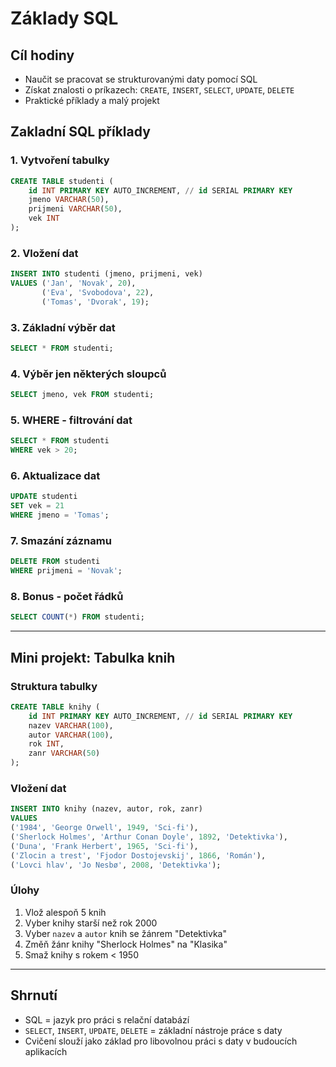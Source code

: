 # Základy SQL

## Cíl hodiny
- Naučit se pracovat se strukturovanými daty pomocí SQL
- Získat znalosti o príkazech: `CREATE`, `INSERT`, `SELECT`, `UPDATE`, `DELETE`
- Praktické příklady a malý projekt

## Zakladní SQL příklady

### 1. Vytvoření tabulky
```sql
CREATE TABLE studenti (
    id INT PRIMARY KEY AUTO_INCREMENT, // id SERIAL PRIMARY KEY
    jmeno VARCHAR(50),
    prijmeni VARCHAR(50),
    vek INT
);
```

### 2. Vložení dat
```sql
INSERT INTO studenti (jmeno, prijmeni, vek)
VALUES ('Jan', 'Novak', 20),
       ('Eva', 'Svobodova', 22),
       ('Tomas', 'Dvorak', 19);
```

### 3. Základní výběr dat
```sql
SELECT * FROM studenti;
```

### 4. Výběr jen některých sloupců
```sql
SELECT jmeno, vek FROM studenti;
```

### 5. WHERE - filtrování dat
```sql
SELECT * FROM studenti
WHERE vek > 20;
```

### 6. Aktualizace dat
```sql
UPDATE studenti
SET vek = 21
WHERE jmeno = 'Tomas';
```

### 7. Smazání záznamu
```sql
DELETE FROM studenti
WHERE prijmeni = 'Novak';
```

### 8. Bonus - počet řádků
```sql
SELECT COUNT(*) FROM studenti;
```

---

## Mini projekt: Tabulka knih

### Struktura tabulky
```sql
CREATE TABLE knihy (
    id INT PRIMARY KEY AUTO_INCREMENT, // id SERIAL PRIMARY KEY
    nazev VARCHAR(100),
    autor VARCHAR(100),
    rok INT,
    zanr VARCHAR(50)
);
```

### Vložení dat
```sql
INSERT INTO knihy (nazev, autor, rok, zanr)
VALUES
('1984', 'George Orwell', 1949, 'Sci-fi'),
('Sherlock Holmes', 'Arthur Conan Doyle', 1892, 'Detektivka'),
('Duna', 'Frank Herbert', 1965, 'Sci-fi'),
('Zlocin a trest', 'Fjodor Dostojevskij', 1866, 'Román'),
('Lovci hlav', 'Jo Nesbø', 2008, 'Detektivka');
```

### Úlohy
1. Vlož alespoň 5 knih
2. Vyber knihy starší než rok 2000
3. Vyber `nazev` a `autor` knih se žánrem "Detektivka"
4. Změň žánr knihy "Sherlock Holmes" na "Klasika"
5. Smaž knihy s rokem < 1950

---

## Shrnutí
- SQL = jazyk pro práci s relační databází
- `SELECT`, `INSERT`, `UPDATE`, `DELETE` = základní nástroje práce s daty
- Cvičení slouží jako základ pro libovolnou práci s daty v budoucích aplikacích
